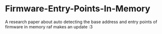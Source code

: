 # Firmware-Entry-Points-In-Memory
A research paper about auto detecting the base address and entry points of firmware in memory
raf makes an update :3
